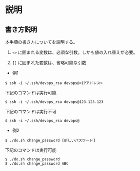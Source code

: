 # 説明

## 書き方説明

本手順の書き方についてを説明する。

1. `<>` に囲まれる変数は、必須な引数。しかも値の入れ替えが必要。

2. `[]` に囲まれた変数は、省略可能な引数

- 例1

```
$ ssh -i ~/.ssh/devops_rsa devops@<IPアドレス>
```

下記のコマンドは実行可能

```
$ ssh -i ~/.ssh/devops_rsa devops@123.123.123
```

下記のコマンドは実行不可

```
$ ssh -i ~/.ssh/devops_rsa devops@
```

- 例2

```
$ ./do.sh change_password [新しいパスワード]
```

下記のコマンドは実行可能

```
$ ./do.sh change_password 
$ ./do.sh change_password ABC
```